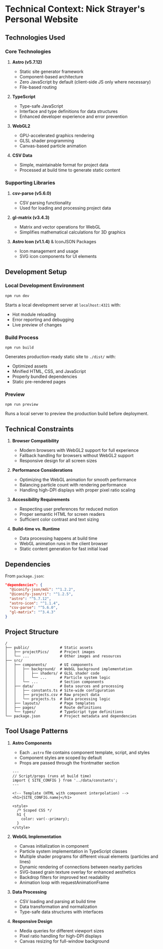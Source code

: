 # Technical Context: Nick Strayer's Personal Website

## Technologies Used

### Core Technologies

1. **Astro (v5.7.12)**
   - Static site generator framework
   - Component-based architecture
   - Zero JavaScript by default (client-side JS only where necessary)
   - File-based routing

2. **TypeScript**
   - Type-safe JavaScript
   - Interface and type definitions for data structures
   - Enhanced developer experience and error prevention

3. **WebGL2**
   - GPU-accelerated graphics rendering
   - GLSL shader programming
   - Canvas-based particle animation

4. **CSV Data**
   - Simple, maintainable format for project data
   - Processed at build time to generate static content

### Supporting Libraries

1. **csv-parse (v5.6.0)**
   - CSV parsing functionality
   - Used for loading and processing project data

2. **gl-matrix (v3.4.3)**
   - Matrix and vector operations for WebGL
   - Simplifies mathematical calculations for 3D graphics

3. **Astro Icon (v1.1.4)** & IconJSON Packages
   - Icon management and usage
   - SVG icon components for UI elements

## Development Setup

### Local Development Environment

```
npm run dev
```

Starts a local development server at `localhost:4321` with:
- Hot module reloading
- Error reporting and debugging
- Live preview of changes

### Build Process

```
npm run build
```

Generates production-ready static site to `./dist/` with:
- Optimized assets
- Minified HTML, CSS, and JavaScript
- Properly bundled dependencies
- Static pre-rendered pages

### Preview

```
npm run preview
```

Runs a local server to preview the production build before deployment.

## Technical Constraints

1. **Browser Compatibility**
   - Modern browsers with WebGL2 support for full experience
   - Fallback handling for browsers without WebGL2 support
   - Responsive design for all screen sizes

2. **Performance Considerations**
   - Optimizing the WebGL animation for smooth performance
   - Balancing particle count with rendering performance
   - Handling high-DPI displays with proper pixel ratio scaling

3. **Accessibility Requirements**
   - Respecting user preferences for reduced motion
   - Proper semantic HTML for screen readers
   - Sufficient color contrast and text sizing

4. **Build-time vs. Runtime**
   - Data processing happens at build time
   - WebGL animation runs in the client browser
   - Static content generation for fast initial load

## Dependencies

From `package.json`:

```json
"dependencies": {
  "@iconify-json/mdi": "^1.2.2",
  "@iconify-json/ri": "^1.2.5",
  "astro": "^5.7.12",
  "astro-icon": "^1.1.4",
  "csv-parse": "^5.6.0",
  "gl-matrix": "^3.4.3"
}
```

## Project Structure

```
/
├── public/              # Static assets
│   ├── projectPics/     # Project images
│   └── ...              # Other images and resources
├── src/
│   ├── components/      # UI components
│   │   ├── background/  # WebGL background implementation
│   │   │   ├── shaders/ # GLSL shader code
│   │   │   └── ...      # Particle system logic
│   │   └── ...          # Section components
│   ├── data/            # Data sources and processing
│   │   ├── constants.ts # Site-wide configuration
│   │   ├── projects.csv # Raw project data
│   │   └── projects.ts  # Data processing logic
│   ├── layouts/         # Page templates
│   ├── pages/           # Route definitions
│   └── types/           # TypeScript type definitions
└── package.json         # Project metadata and dependencies
```

## Tool Usage Patterns

1. **Astro Components**
   - Each `.astro` file contains component template, script, and styles
   - Component styles are scoped by default
   - Props are passed through the frontmatter section

   ```astro
   ---
   // Script/props (runs at build time)
   import { SITE_CONFIG } from '../data/constants';
   ---

   <!-- Template (HTML with component interpolation) -->
   <h1>{SITE_CONFIG.name}</h1>

   <style>
     /* Scoped CSS */
     h1 {
       color: var(--primary);
     }
   </style>
   ```

2. **WebGL Implementation**
   - Canvas initialization in component
   - Particle system implementation in TypeScript classes
   - Multiple shader programs for different visual elements (particles and lines)
   - Dynamic rendering of connections between nearby particles
   - SVG-based grain texture overlay for enhanced aesthetics
   - Backdrop filters for improved text readability
   - Animation loop with requestAnimationFrame

3. **Data Processing**
   - CSV loading and parsing at build time
   - Data transformation and normalization
   - Type-safe data structures with interfaces

4. **Responsive Design**
   - Media queries for different viewport sizes
   - Pixel ratio handling for high-DPI displays
   - Canvas resizing for full-window background